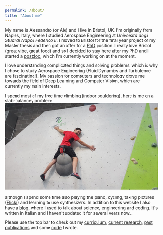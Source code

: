 ```yaml
---
permalink: /about/
title: "About me"
---
```


My name is Alessandro (or Ale) and I live in Bristol, UK. I'm originally from Naples, Italy, where I studied Aerospace Engineering at _Università degli Studi di Napoli Federico II_. I moved to Bristol for the final year project of my Master thesis and then got an offer for a [PhD](/research/#phd-research) position. I really love Bristol (great vibe, great food) and so I decided to stay here after my PhD and I started a [postdoc](/research/), which I'm currently working on at the moment.

I love understanding complicated things and solving problems, which is why I chose to study Aerospace Engineering (Fluid Dynamics and Turbulence are fascinating!). My passion for computers and technology drove me towards the field of Deep Learning and Computer Vision, which are currently my main interests.

I spend most of my free time climbing (indoor bouldering), here is me on a slab-balancey problem:
![Climbing](/assets/images/climbing.jpg "Climbing")

although I spend some time also playing the piano, cycling, taking pictures ([Flickr](https://www.flickr.com/photos/laumosl/)) and learning to use synthesizers. In addition to this website I also have a [blog](http://www.wirgilio.it/blog/), where I used to talk about science, engineering and coding. It's written in Italian and I haven't updated it for several years now...

Please use the top bar to check out my [curriculum](/curriculum/), [current research](/research/), [past publications](/publications/) and some [code](/code/) I wrote.